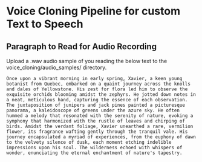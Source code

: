 # Voice Cloning Pipeline for custom Text to Speech

## Paragraph to Read for Audio Recording

Upload a .wav audio sample of you reading the below text to the voice_cloning/audio_samples/ directory.

`Once upon a vibrant morning in early spring, Xavier, a keen young botanist from Quebec, embarked on a quaint journey across the knolls and dales of Yellowstone. His zest for flora led him to observe the exquisite orchids blooming amidst the zephyrs. He jotted down notes in a neat, meticulous hand, capturing the essence of each observation. The juxtaposition of junipers and jack pines painted a picturesque panorama, a kaleidoscope of greens under the azure sky. He often hummed a melody that resonated with the serenity of nature, evoking a symphony that harmonized with the rustle of leaves and chirping of birds. Amidst the verdant foliage, Xavier unearthed a rare, vermilion flower, its fragrance wafting gently through the tranquil vale. His journey encapsulated a myriad of experiences, from the euphony of dawn to the velvety silence of dusk, each moment etching indelible impressions upon his soul. The wilderness echoed with whispers of wonder, enunciating the eternal enchantment of nature's tapestry.`
